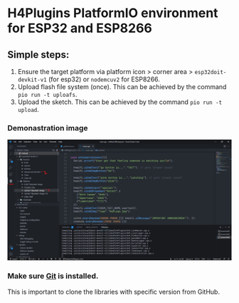 # H4Plugins PlatformIO environment for ESP32 and ESP8266

## Simple steps:
1. Ensure the target platform via platform icon > corner area > `esp32doit-devkit-v1` (for esp32) or `nodemcuv2` for ESP8266.
2. Upload flash file system (once).
    This can be achieved by the command `pio run -t uploafs`.
3. Upload the sketch.
    This can be achieved by the command `pio run -t upload`.

### Demonastration image
![howto](image/howto.jpg)

### Make sure [Git](https://git-scm.com) is installed.
This is important to clone the libraries with specific version from GitHub.